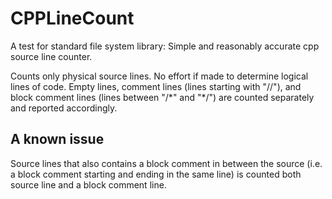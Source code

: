 # CPPLineCount
A test for standard file system library: Simple and reasonably accurate cpp source line counter.

Counts only physical source lines. No effort if made to determine logical lines of code. Empty lines, 
comment lines (lines starting with "//"), and block comment lines (lines between "/\*" and "*/") are 
counted separately and reported accordingly. 

## A known issue
Source lines that also contains a block comment in between the source (i.e. a block comment starting
and ending in the same line) is counted both source line and a block comment line. 
